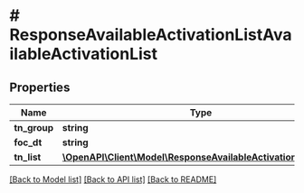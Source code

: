 # # ResponseAvailableActivationListAvailableActivationList

## Properties

Name | Type | Description | Notes
------------ | ------------- | ------------- | -------------
**tn_group** | **string** |  | [optional]
**foc_dt** | **string** |  | [optional]
**tn_list** | [**\OpenAPI\Client\Model\ResponseAvailableActivationListTnList**](ResponseAvailableActivationListTnList.md) |  | [optional]

[[Back to Model list]](../../README.md#models) [[Back to API list]](../../README.md#endpoints) [[Back to README]](../../README.md)
